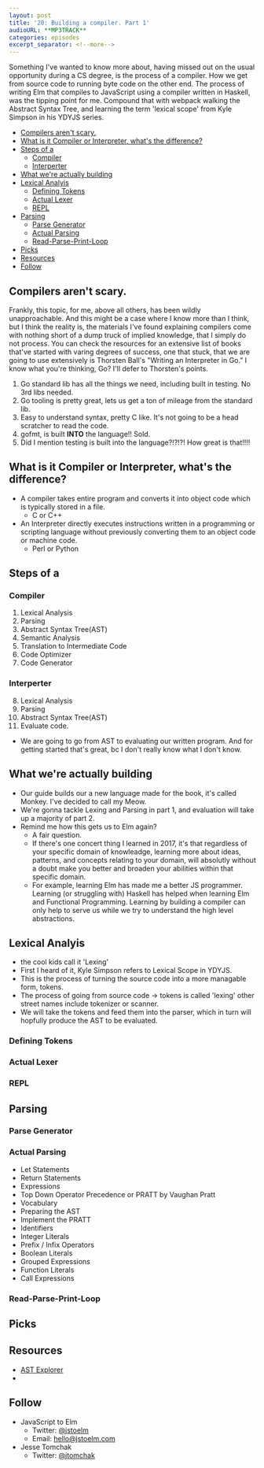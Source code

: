 ```yaml
---
layout: post
title: '20: Building a compiler. Part 1'
audioURL: **MP3TRACK**
categories: episodes
excerpt_separator: <!--more-->
---
```


Something I've wanted to know more about, having missed out on the usual opportunity during a CS degree, is the process of a compiler. How we get from source code to running byte code on the other end. The process of writing Elm that compiles to JavaScript using a compiler written in Haskell, was the tipping point for me. Compound that with webpack walking the Abstract Syntax Tree, and learning the term 'lexical scope' from Kyle Simpson in his YDYJS series.

<!--more-->

<!-- TOC -->

* [Compilers aren't scary.](#compilers-arent-scary)
* [What is it Compiler or Interpreter, what's the difference?](#what-is-it-compiler-or-interpreter-whats-the-difference)
* [Steps of a](#steps-of-a)
  * [Compiler](#compiler)
  * [Interperter](#interperter)
* [What we're actually building](#what-were-actually-building)
* [Lexical Analyis](#lexical-analyis)
  * [Defining Tokens](#defining-tokens)
  * [Actual Lexer](#actual-lexer)
  * [REPL](#repl)
* [Parsing](#parsing)
  * [Parse Generator](#parse-generator)
  * [Actual Parsing](#actual-parsing)
  * [Read-Parse-Print-Loop](#read-parse-print-loop)
* [Picks](#picks)
* [Resources](#resources)
* [Follow](#follow)

<!-- /TOC -->

## Compilers aren't scary.

Frankly, this topic, for me, above all others, has been wildly unapproachable. And this might be a case where I know more than I think, but I think the reality is, the materials I've found explaining compilers come with nothing short of a dump truck of implied knowledge, that I simply do not process. You can check the resources for an extensive list of books that've started with varing degrees of success, one that stuck, that we are going to use extensively is Thorsten Ball's "Writing an Interpreter in Go." I know what you're thinking, Go? I'll defer to Thorsten's points.

1. Go standard lib has all the things we need, including built in testing. No 3rd libs needed.
2. Go tooling is pretty great, lets us get a ton of mileage from the standard lib.
3. Easy to understand syntax, pretty C like. It's not going to be a head scratcher to read the code.
4. gofmt, is built **INTO** the language!! Sold.
5. Did I mention testing is built into the language?!?!?! How great is that!!!!

## What is it Compiler or Interpreter, what's the difference?

* A compiler takes entire program and converts it into object code which is typically stored in a file.
  * C or C++
* An Interpreter directly executes instructions written in a programming or scripting language without previously converting them to an object code or machine code.
  * Perl or Python

## Steps of a

### Compiler

1. Lexical Analysis
2. Parsing
3. Abstract Syntax Tree(AST)
4. Semantic Analysis
5. Translation to Intermediate Code
6. Code Optimizer
7. Code Generator

### Interperter

8. Lexical Analysis
9. Parsing
10. Abstract Syntax Tree(AST)
11. Evaluate code.

* We are going to go from AST to evaluating our written program. And for getting started that's great, bc I don't really know what I don't know.

## What we're actually building

* Our guide builds our a new language made for the book, it's called Monkey. I've decided to call my Meow.
* We're gonna tackle Lexing and Parsing in part 1, and evaluation will take up a majority of part 2.
* Remind me how this gets us to Elm again?
  * A fair question.
  * If there's one concert thing I learned in 2017, it's that regardless of your specific domain of knowleadge, learning more about ideas, patterns, and concepts relating to your domain, will absolutly without a doubt make you better and broaden your abilities within that specific domain.
  * For example, learning Elm has made me a better JS programmer. Learning (or struggling with) Haskell has helped when learning Elm and Functional Programming. Learning by building a compiler can only help to serve us while we try to understand the high level abstractions.

## Lexical Analyis

* the cool kids call it 'Lexing'
* First I heard of it, Kyle Simpson refers to Lexical Scope in YDYJS.
* This is the process of turning the source code into a more managable form, tokens.
* The process of going from source code -> tokens is called 'lexing' other street names include tokenizer or scanner.
* We will take the tokens and feed them into the parser, which in turn will hopfully produce the AST to be evaluated.

### Defining Tokens

### Actual Lexer

### REPL

## Parsing

### Parse Generator

### Actual Parsing

* Let Statements
* Return Statements
* Expressions
* Top Down Operator Precedence or PRATT by Vaughan Pratt
* Vocabulary
* Preparing the AST
* Implement the PRATT
* Identifiers
* Integer Literals
* Prefix / Infix Operators
* Boolean Literals
* Grouped Expressions
* Function Literals
* Call Expressions

### Read-Parse-Print-Loop

## Picks

## Resources

* [AST Explorer](https://astexplorer.net/)
*

## Follow

* JavaScript to Elm
  * Twitter: [@jstoelm](https://twitter.com/jstoelm)
  * Email: [hello@jstoelm.com](mailto:hello@jstoelm.com)
* Jesse Tomchak
  * Twitter: [@jtomchak](https://twitter.com/jtomchak)
